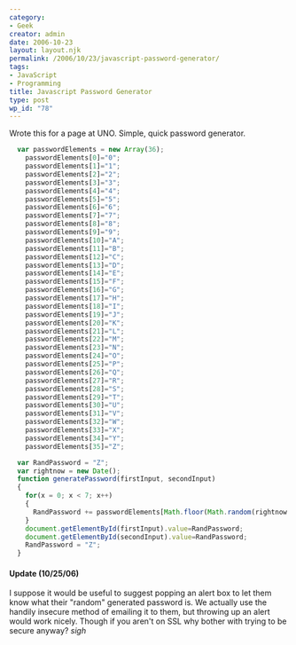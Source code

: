 ```yaml
---
category:
- Geek
creator: admin
date: 2006-10-23
layout: layout.njk
permalink: /2006/10/23/javascript-password-generator/
tags:
- JavaScript
- Programming
title: Javascript Password Generator
type: post
wp_id: "78"
---
```


Wrote this for a page at UNO.  Simple, quick password generator.

```javascript
  var passwordElements = new Array(36);
    passwordElements[0]="0";
    passwordElements[1]="1";
    passwordElements[2]="2";
    passwordElements[3]="3";
    passwordElements[4]="4";
    passwordElements[5]="5";
    passwordElements[6]="6";
    passwordElements[7]="7";
    passwordElements[8]="8";
    passwordElements[9]="9";
    passwordElements[10]="A";
    passwordElements[11]="B";
    passwordElements[12]="C";
    passwordElements[13]="D";
    passwordElements[14]="E";
    passwordElements[15]="F";
    passwordElements[16]="G";
    passwordElements[17]="H";
    passwordElements[18]="I";
    passwordElements[19]="J";
    passwordElements[20]="K";
    passwordElements[21]="L";
    passwordElements[22]="M";
    passwordElements[23]="N";
    passwordElements[24]="O";
    passwordElements[25]="P";
    passwordElements[26]="Q";
    passwordElements[27]="R";
    passwordElements[28]="S";
    passwordElements[29]="T";
    passwordElements[30]="U";
    passwordElements[31]="V";
    passwordElements[32]="W";
    passwordElements[33]="X";
    passwordElements[34]="Y";
    passwordElements[35]="Z";

  var RandPassword = "Z";
  var rightnow = new Date();
  function generatePassword(firstInput, secondInput)
  {
    for(x = 0; x < 7; x++)
    {
      RandPassword += passwordElements[Math.floor(Math.random(rightnow.getSeconds())*36)];
    }
    document.getElementById(firstInput).value=RandPassword;
    document.getElementById(secondInput).value=RandPassword;
    RandPassword = "Z";
  }
```

#### Update (10/25/06)

I suppose it would be useful to suggest popping an alert box to let them know what their "random" generated password is.  We actually use the handily insecure method of emailing it to them, but throwing up an alert would work nicely.  Though if you aren't on SSL why bother with trying to be secure anyway? *sigh*

